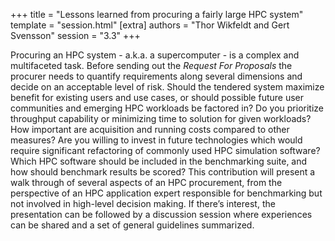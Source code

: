 +++
title = "Lessons learned from procuring a fairly large HPC system"
template = "session.html"
[extra]
authors = "Thor Wikfeldt and Gert Svensson"
session = "3.3"
+++

Procuring an HPC system - a.k.a. a supercomputer - is a complex and
multifaceted task. Before sending out the *Request For Proposals* the procurer
needs to quantify requirements along several dimensions and decide on an
acceptable level of risk. Should the tendered system maximize benefit for
existing users and use cases, or should possible future user communities and
emerging HPC workloads be factored in? Do you prioritize throughput capability
or minimizing time to solution for given workloads? How important are
acquisition and running costs compared to other measures? Are you willing to
invest in future technologies which would require significant refactoring of
commonly used HPC simulation software? Which HPC software should be included in
the benchmarking suite, and how should benchmark results be scored? This
contribution will present a walk through of several aspects of an HPC
procurement, from the perspective of an HPC application expert responsible for
benchmarking but not involved in high-level decision making. If there’s
interest, the presentation can be followed by a discussion session where
experiences can be shared and a set of general guidelines summarized.
